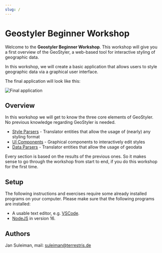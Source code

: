 ```yaml
---
slug: /
---
```


# Geostyler Beginner Workshop 

Welcome to the **Geostyler Beginner Workshop**. This workshop will give you a first overview
of the GeoStyler, a web-based tool for interactive styling of geographic data.

In this workshop, we will create a basic application that allows users to style geographic data via a graphical user interface.

The final application will look like this:

<!-- TODO replace gif with new one -->
![Final application](/img/workshop/geostyler-workshop.gif)

## Overview

In this workshop we will get to know the three core elements of GeoStyler. No previous knowledge regarding GeoStyler is needed.

- [Style Parsers](#style-parsers-readme) - Translator entities that allow the usage of (nearly) any styling format
- [UI Components](#ui-components-readme) - Graphical components to interactively edit styles
- [Data Parsers](#data-parsers-readme) - Translator entities that allow the usage of geodata

Every section is based on the results of the previous ones. So it makes sense to go through the workshop from start
to end, if you do this workshop for the first time.

## Setup

The following instructions and exercises require some already installed programs on your computer.
Please make sure that the following programs are installed:

- A usable text editor, e.g. [VSCode](https://code.visualstudio.com/).
- [NodeJS](https://nodejs.org/en/) in version 16.

## Authors

Jan Suleiman, mail: suleiman@terrestris.de

